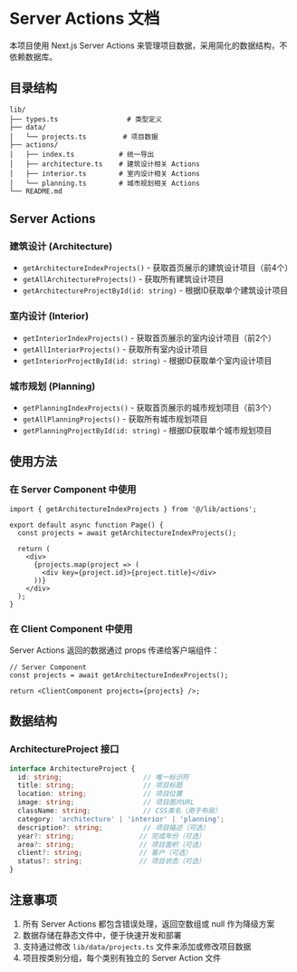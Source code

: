 # Server Actions 文档

本项目使用 Next.js Server Actions 来管理项目数据，采用简化的数据结构，不依赖数据库。

## 目录结构

```
lib/
├── types.ts                 # 类型定义
├── data/
│   └── projects.ts         # 项目数据
├── actions/
│   ├── index.ts           # 统一导出
│   ├── architecture.ts    # 建筑设计相关 Actions
│   ├── interior.ts        # 室内设计相关 Actions
│   └── planning.ts        # 城市规划相关 Actions
└── README.md
```

## Server Actions

### 建筑设计 (Architecture)

- `getArchitectureIndexProjects()` - 获取首页展示的建筑设计项目（前4个）
- `getAllArchitectureProjects()` - 获取所有建筑设计项目
- `getArchitectureProjectById(id: string)` - 根据ID获取单个建筑设计项目

### 室内设计 (Interior)

- `getInteriorIndexProjects()` - 获取首页展示的室内设计项目（前2个）
- `getAllInteriorProjects()` - 获取所有室内设计项目
- `getInteriorProjectById(id: string)` - 根据ID获取单个室内设计项目

### 城市规划 (Planning)

- `getPlanningIndexProjects()` - 获取首页展示的城市规划项目（前3个）
- `getAllPlanningProjects()` - 获取所有城市规划项目
- `getPlanningProjectById(id: string)` - 根据ID获取单个城市规划项目

## 使用方法

### 在 Server Component 中使用

```tsx
import { getArchitectureIndexProjects } from '@/lib/actions';

export default async function Page() {
  const projects = await getArchitectureIndexProjects();
  
  return (
    <div>
      {projects.map(project => (
        <div key={project.id}>{project.title}</div>
      ))}
    </div>
  );
}
```

### 在 Client Component 中使用

Server Actions 返回的数据通过 props 传递给客户端组件：

```tsx
// Server Component
const projects = await getArchitectureIndexProjects();

return <ClientComponent projects={projects} />;
```

## 数据结构

### ArchitectureProject 接口

```typescript
interface ArchitectureProject {
  id: string;                    // 唯一标识符
  title: string;                 // 项目标题
  location: string;              // 项目位置
  image: string;                 // 项目图片URL
  className: string;             // CSS类名（用于布局）
  category: 'architecture' | 'interior' | 'planning';
  description?: string;          // 项目描述（可选）
  year?: string;                // 完成年份（可选）
  area?: string;                // 项目面积（可选）
  client?: string;              // 客户（可选）
  status?: string;              // 项目状态（可选）
}
```

## 注意事项

1. 所有 Server Actions 都包含错误处理，返回空数组或 null 作为降级方案
2. 数据存储在静态文件中，便于快速开发和部署
3. 支持通过修改 `lib/data/projects.ts` 文件来添加或修改项目数据
4. 项目按类别分组，每个类别有独立的 Server Action 文件 